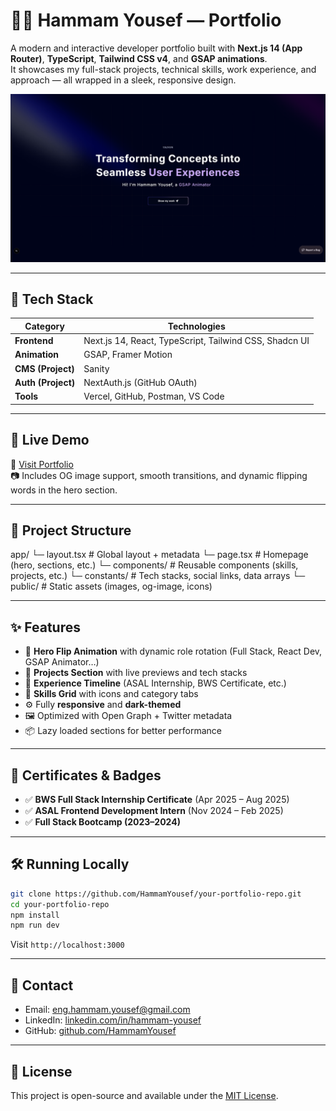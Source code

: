 # 🧑‍💻 Hammam Yousef — Portfolio

A modern and interactive developer portfolio built with **Next.js 14 (App Router)**, **TypeScript**, **Tailwind CSS v4**, and **GSAP animations**.  
It showcases my full-stack projects, technical skills, work experience, and approach — all wrapped in a sleek, responsive design.

![alt text](public/og-image.png)

---

## 🚀 Tech Stack

| Category     | Technologies |
|--------------|--------------|
| **Frontend** | Next.js 14, React, TypeScript, Tailwind CSS, Shadcn UI |
| **Animation**| GSAP, Framer Motion |
| **CMS (Project)** | Sanity |
| **Auth (Project)**| NextAuth.js (GitHub OAuth) |
| **Tools**    | Vercel, GitHub, Postman, VS Code |

---

## 📸 Live Demo

🔗 [Visit Portfolio](https://your-portfolio-url.vercel.app/)  
📷 Includes OG image support, smooth transitions, and dynamic flipping words in the hero section.

---

## 📂 Project Structure

app/
  └─ layout.tsx         # Global layout + metadata
  └─ page.tsx           # Homepage (hero, sections, etc.)
  └─ components/        # Reusable components (skills, projects, etc.)
  └─ constants/         # Tech stacks, social links, data arrays
  └─ public/            # Static assets (images, og-image, icons)

---

## ✨ Features

- 🔁 **Hero Flip Animation** with dynamic role rotation (Full Stack, React Dev, GSAP Animator…)
- 🧠 **Projects Section** with live previews and tech stacks
- 💼 **Experience Timeline** (ASAL Internship, BWS Certificate, etc.)
- 🎯 **Skills Grid** with icons and category tabs
- ⚙️ Fully **responsive** and **dark-themed**
- 🖼️ Optimized with Open Graph + Twitter metadata
- 📦 Lazy loaded sections for better performance

---

## 📜 Certificates & Badges

- ✅ **BWS Full Stack Internship Certificate** (Apr 2025 – Aug 2025)
- ✅ **ASAL Frontend Development Intern** (Nov 2024 – Feb 2025)
- ✅ **Full Stack Bootcamp (2023–2024)**

---

## 🛠️ Running Locally

```bash
git clone https://github.com/HammamYousef/your-portfolio-repo.git
cd your-portfolio-repo
npm install
npm run dev
```

Visit `http://localhost:3000`

---

## 📧 Contact

- Email: eng.hammam.yousef@gmail.com  
- LinkedIn: [linkedin.com/in/hammam-yousef](https://www.linkedin.com/in/hammam-yousef-7029a82a8/)  
- GitHub: [github.com/HammamYousef](https://github.com/HammamYousef)

---

## 📄 License

This project is open-source and available under the [MIT License](LICENSE).

